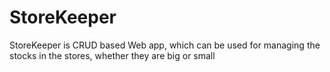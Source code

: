 # StoreKeeper
StoreKeeper is CRUD based Web app, which can be used for managing the stocks in the stores, whether they are big or small
